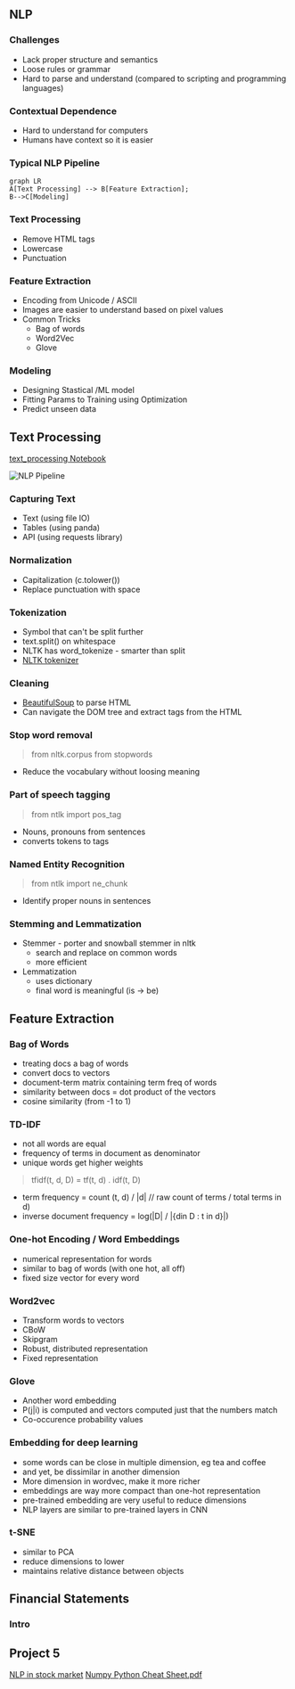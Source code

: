 ## NLP

### Challenges 
- Lack proper structure and semantics
- Loose rules or grammar
- Hard to parse and understand (compared to scripting and programming languages)

### Contextual Dependence
- Hard to understand for computers
- Humans have context so it is easier

### Typical NLP Pipeline
```mermaid
graph LR
A[Text Processing] --> B[Feature Extraction]; 
B-->C[Modeling]
```

### Text Processing
- Remove HTML tags
- Lowercase
- Punctuation

### Feature Extraction
- Encoding from Unicode / ASCII
- Images are easier to understand based on pixel values
- Common Tricks
	- Bag of words 
	- Word2Vec
	- Glove

### Modeling
- Designing Stastical /ML model
-  Fitting Params to Training using Optimization
-  Predict unseen data

## Text Processing
[text_processing Notebook](https://github.com/udacity/AIND-NLP/blob/master/text_processing.ipynb)

![NLP Pipeline](https://miro.medium.com/max/2000/1*ZIM9cAZY_KnJSL-T7-RTKg.png)

### Capturing Text
- Text (using file IO)
- Tables (using panda)
- API (using requests library)  

### Normalization
- Capitalization (c.tolower())
- Replace punctuation with space

### Tokenization
 - Symbol that can't be split further
 - text.split() on whitespace
 - NLTK has word_tokenize - smarter than split
 - [NLTK tokenizer](http://www.nltk.org/api/nltk.tokenize.html)

### Cleaning
- [BeautifulSoup](https://www.crummy.com/software/BeautifulSoup/bs4/doc/) to parse HTML
- Can navigate the DOM tree and extract tags from the HTML

### Stop word removal
> from nltk.corpus from stopwords 
- Reduce the vocabulary without loosing meaning

### Part of speech tagging
> from ntlk import pos_tag
- Nouns, pronouns from sentences
- converts tokens to tags

### Named Entity Recognition
> from ntlk import ne_chunk
- Identify proper nouns in sentences

### Stemming and Lemmatization
- Stemmer - porter and snowball stemmer in nltk
	- search and replace on common words
	- more efficient
- Lemmatization 
	- uses dictionary 
	- final word is meaningful (is -> be)

## Feature Extraction

### Bag of Words
- treating docs a bag of words
- convert docs to vectors
- document-term matrix containing term freq of words 
- similarity between docs = dot product of the vectors
- cosine similarity (from -1 to 1)

### TD-IDF
- not all words are equal
- frequency of terms in document as denominator 
- unique words get higher weights
> tfidf(t, d, D) = tf(t, d) . idf(t, D)
- term frequency = count (t, d) / |d|   // raw count of terms / total terms in d)
- inverse document frequency = log(|D| / |{din D : t in d}|)

### One-hot Encoding / Word Embeddings
- numerical representation for words
- similar to bag of words (with one hot, all off)
- fixed size vector for every word

### Word2vec
- Transform words to vectors
- CBoW
- Skipgram
- Robust, distributed representation
 - Fixed representation

### Glove
- Another word embedding
- P(j|i) is computed and vectors computed just that the numbers match
- Co-occurence probability values

### Embedding for deep learning
- some words can be close in multiple dimension, eg tea and coffee
- and yet, be dissimilar in another dimension
- More dimension in wordvec, make it more richer
- embeddings are way more compact than one-hot representation
- pre-trained embedding are very useful to reduce dimensions
- NLP layers are similar to pre-trained layers in CNN

###  t-SNE
- similar to PCA
- reduce dimensions to lower
- maintains relative distance between objects

## Financial Statements

### Intro


## Project 5
[NLP in stock market](https://towardsdatascience.com/nlp-in-the-stock-market-8760d062eb92)
[Numpy Python Cheat Sheet.pdf](https://s3.amazonaws.com/assets.datacamp.com/blog_assets/Numpy_Python_Cheat_Sheet.pdf)
<!--stackedit_data:
eyJoaXN0b3J5IjpbMTU2MDAyNTQ5XX0=
-->